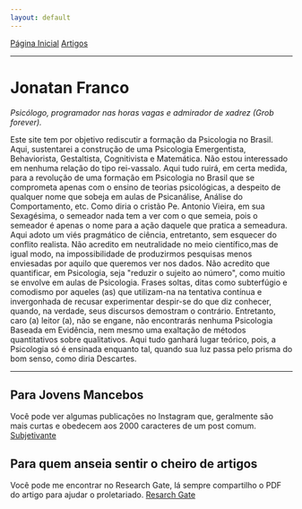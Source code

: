 ```yaml
---
layout: default
---
```


[Página Inicial](/) [Artigos](/artigos)

---
# Jonatan Franco
*Psicólogo, programador nas horas vagas e admirador de xadrez (Grob forever).*

Este site tem por objetivo rediscutir a formação da Psicologia no Brasil. Aqui, sustentarei a construção de uma Psicologia Emergentista, Behaviorista, Gestaltista, Cognitivista e Matemática. Não estou interessado em nenhuma relação do tipo rei-vassalo. Aqui tudo ruirá, em certa medida, para a revolução de uma formação em Psicologia no Brasil que se comprometa apenas com o ensino de teorias psicológicas, a despeito de qualquer nome que sobeja em aulas de Psicanálise, Análise do Comportamento, etc. Como diria o cristão Pe. Antonio Vieira, em sua Sexagésima, o semeador nada tem a ver com o que semeia, pois o semeador é apenas o nome para a ação daquele que pratica a semeadura. Aqui adoto um viés pragmático de ciência, entretanto, sem esquecer do conflito realista. Não acredito em neutralidade no meio científico,mas de igual modo, na impossibilidade de produzirmos pesquisas menos enviesadas por aquilo que queremos ver nos dados. Não acredito que quantificar, em Psicologia, seja "reduzir o sujeito ao número", como muitio se envolve em aulas de Psicologia. Frases soltas, ditas como subterfúgio e comodismo por aqueles (as) que utilizam-na na tentativa contínua e invergonhada de recusar experimentar despir-se do que diz conhecer, quando, na verdade, seus discursos demostram o contrário. Entretanto, caro (a) leitor (a), não se engane, não encontrarás nenhuma Psicologia Baseada em Evidência, nem mesmo uma exaltação de métodos quantitativos sobre qualitativos. Aqui tudo ganhará lugar teórico, pois, a Psicologia só é ensinada enquanto tal, quando sua luz passa pelo prisma do bom senso, como diria Descartes.

---
## Para Jovens Mancebos
Você pode ver algumas publicações no Instagram que, geralmente são mais curtas e obedecem aos 2000 caracteres de um post comum.
[Subjetivante](https://www.instagram.com/subjetivante/)

## Para quem anseia sentir o cheiro de artigos
Você pode me encontrar no Research Gate, lá sempre compartilho o PDF do artigo para ajudar o proletariado. 
[Resarch Gate](https://www.researchgate.net/profile/Jonatan-Franco?ev=hdr_xprf)